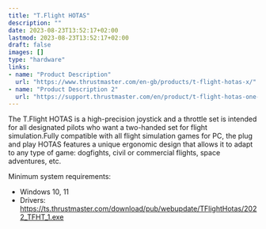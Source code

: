 ```yaml
---
title: "T.Flight HOTAS"
description: ""
date: 2023-08-23T13:52:17+02:00
lastmod: 2023-08-23T13:52:17+02:00
draft: false
images: []
type: "hardware"
links:
- name: "Product Description"
  url: "https://www.thrustmaster.com/en-gb/products/t-flight-hotas-x/"
- name: "Product Description 2"
  url: "https://support.thrustmaster.com/en/product/t-flight-hotas-one-en/"
---
```

The T.Flight HOTAS is a high-precision joystick and a throttle set is intended for all designated pilots who want a two-handed set for flight simulation.Fully compatible with all flight simulation games for PC, the plug and play HOTAS features a unique ergonomic design that allows it to adapt to any type of game: dogfights, civil or commercial flights, space adventures, etc.

Minimum system requirements:

- Windows 10, 11
- Drivers: https://ts.thrustmaster.com/download/pub/webupdate/TFlightHotas/2022_TFHT_1.exe